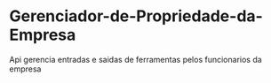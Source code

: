 # Gerenciador-de-Propriedade-da-Empresa
Api gerencia entradas e saidas de ferramentas pelos funcionarios da empresa 
